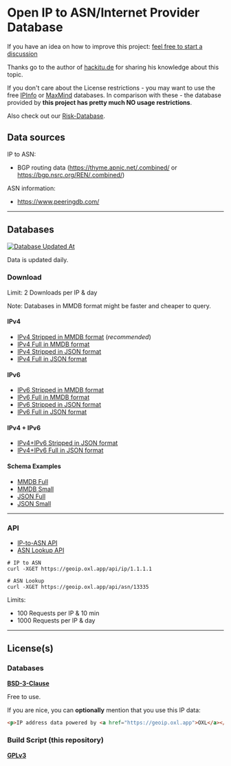 # Open IP to ASN/Internet Provider Database

If you have an idea on how to improve this project: [feel free to start a discussion](https://github.com/O-X-L/geoip-asn/discussions)

Thanks go to the author of [hackitu.de](https://www.hackitu.de/geoip/) for sharing his knowledge about this topic.

If you don't care about the License restrictions - you may want to use the free [IPInfo](https://ipinfo.io/products/free-ip-database) or [MaxMind](https://dev.maxmind.com/geoip/geolite2-free-geolocation-data) databases. In comparison with these - the database provided by **this project has pretty much NO usage restrictions**.

Also check out our [Risk-Database](https://github.com/O-X-L/risk-db).

## Data sources

IP to ASN:
* BGP routing data (https://thyme.apnic.net/.combined/ or https://bgp.nsrc.org/REN/.combined/)

ASN information:
* https://www.peeringdb.com/

----

## Databases

[![Database Updated At](https://geoip.oxl.app/file/updated_at.svg)](https://geoip.oxl.app/file/updated_at.svg)

Data is updated daily.

### Download

Limit: 2 Downloads per IP & day

Note: Databases in MMDB format might be faster and cheaper to query.

#### IPv4

* [IPv4 Stripped in MMDB format](https://geoip.oxl.app/file/asn_ipv4_small.mmdb.zip) (*recommended*)
* [IPv4 Full in MMDB format](https://geoip.oxl.app/file/asn_ipv4_full.mmdb.zip)
* [IPv4 Stripped in JSON format](https://geoip.oxl.app/file/asn_ipv4_small.json.zip)
* [IPv4 Full in JSON format](https://geoip.oxl.app/file/asn_ipv4_full.json.zip)


#### IPv6

* [IPv6 Stripped in MMDB format](https://geoip.oxl.app/file/asn_ipv6_small.mmdb.zip)
* [IPv6 Full in MMDB format](https://geoip.oxl.app/file/asn_ipv6_full.mmdb.zip)
* [IPv6 Stripped in JSON format](https://geoip.oxl.app/file/asn_ipv6_small.json.zip)
* [IPv6 Full in JSON format](https://geoip.oxl.app/file/asn_ipv6_full.json.zip)

#### IPv4 + IPv6

* [IPv4+IPv6 Stripped in JSON format](https://geoip.oxl.app/file/asn_small.json.zip)
* [IPv4+IPv6 Full in JSON format](https://geoip.oxl.app/file/asn_full.json.zip)


#### Schema Examples

* [MMDB Full](https://github.com/O-X-L/geoip-asn/blob/latest/example/mmdb_full.json)
* [MMDB Small](https://github.com/O-X-L/geoip-asn/blob/latest/example/mmdb_small.json)
* [JSON Full](https://github.com/O-X-L/geoip-asn/blob/latest/example/json_full.json)
* [JSON Small](https://github.com/O-X-L/geoip-asn/blob/latest/example/json_small.json)

----

### API

* [IP-to-ASN API](https://geoip.oxl.app/api/ip)
* [ASN Lookup API](https://geoip.oxl.app/api/asn/13335)

```
# IP to ASN
curl -XGET https://geoip.oxl.app/api/ip/1.1.1.1

# ASN Lookup
curl -XGET https://geoip.oxl.app/api/asn/13335
```

Limits:

* 100 Requests per IP & 10 min
* 1000 Requests per IP & day

----

## License(s)

### Databases

**[BSD-3-Clause](https://opensource.org/license/bsd-3-clause)**

Free to use.

If you are nice, you can **optionally** mention that you use this IP data: 

```html
<p>IP address data powered by <a href="https://geoip.oxl.app">OXL</a></p>
```

### Build Script (this repository)

**[GPLv3](https://www.gnu.org/licenses/gpl-3.0.en.html)**

